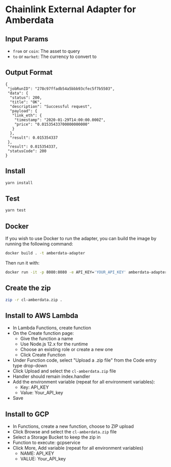 # Chainlink External Adapter for Amberdata

## Input Params

- `from` or `coin`: The asset to query
- `to` or `market`: The currency to convert to

## Output Format

```
{
 "jobRunID": "278c97ffadb54a5bbb93cfec5f7b5503",
 "data": {
  "status": 200,
  "title": "OK",
  "description": "Successful request",
  "payload": {
   "link_eth": {
    "timestamp": "2020-01-29T14:00:00.000Z",
    "price": "0.01535433700000000000"
   }
  },
  "result": 0.015354337
 },
 "result": 0.015354337,
 "statusCode": 200
}
```

## Install

```bash
yarn install
```

## Test

```bash
yarn test
```

## Docker

If you wish to use Docker to run the adapter, you can build the image by running the following command:

```bash
docker build . -t amberdata-adapter
```

Then run it with:

```bash
docker run -it -p 8080:8080 -e API_KEY='YOUR_API_KEY' amberdata-adapter:latest
```


## Create the zip

```bash
zip -r cl-amberdata.zip .
```

## Install to AWS Lambda

- In Lambda Functions, create function
- On the Create function page:
  - Give the function a name
  - Use Node.js 12.x for the runtime
  - Choose an existing role or create a new one
  - Click Create Function
- Under Function code, select "Upload a .zip file" from the Code entry type drop-down
- Click Upload and select the `cl-amberdata.zip` file
- Handler should remain index.handler
- Add the environment variable (repeat for all environment variables):
  - Key: API_KEY
  - Value: Your_API_key
- Save


## Install to GCP

- In Functions, create a new function, choose to ZIP upload
- Click Browse and select the `cl-amberdata.zip` file
- Select a Storage Bucket to keep the zip in
- Function to execute: gcpservice
- Click More, Add variable (repeat for all environment variables)
  - NAME: API_KEY
  - VALUE: Your_API_key
